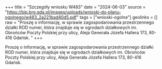 +++
title = "Szczegóły wniosku W483"
date = "2024-06-03"
source = "https://bip.brg.gda.pl/images/uploads/wnioski-do-planu-ogolnego/w483_2a221bad40d5.pdf"
tags = ["wnioski-ogolne"]
geolinks = []
raw = "Proszę o informację, w sprawie zagospodarowania przestrzennego działki ROD numer, która znajduje się w ogrodach działkowych im. Obrońców Poczty Polskiej przy ulicy, Aleja Generała Józefa Hallera 173, 80-416 Gdańsk. "
+++

Proszę o informację, w sprawie zagospodarowania przestrzennego działki ROD
numer, która znajduje się w ogrodach działkowych im. Obrońców Poczty Polskiej przy ulicy,
Aleja Generała Józefa Hallera 173, 80-416 Gdańsk.



